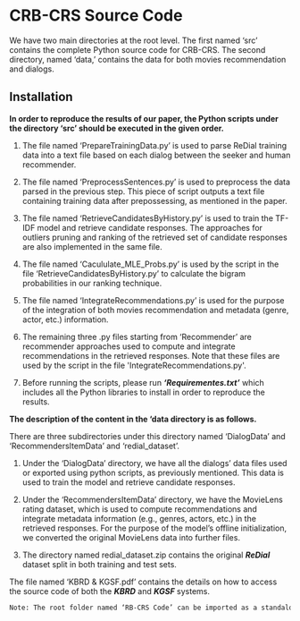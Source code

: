 
# CRB-CRS Source Code

We have two main directories at the root level. The first named ‘src’ contains the complete Python source code for CRB-CRS. The second directory, named ‘data,’ contains the data for both movies recommendation and dialogs.

## Installation

**In order to reproduce the results of our paper, the Python scripts under the directory ‘src’ should be executed in the given order.**


1. The file named ‘PrepareTrainingData.py’ is used to parse ReDial training data into a text file based on each dialog between the seeker and human recommender.

2. The file named ‘PreprocessSentences.py’ is used to preprocess the data parsed in the previous step. This piece of script outputs a text file containing training data after prepossessing, as mentioned in the paper.

3. The file named ‘RetrieveCandidatesByHistory.py’ is used to train the TF-IDF model and retrieve candidate responses. The approaches for outliers pruning and ranking of the retrieved set of candidate responses are also implemented in the same file.

4. The file named ‘Cacululate_MLE_Probs.py’ is used by the script in the file ‘RetrieveCandidatesByHistory.py’ to calculate the bigram probabilities in our ranking technique.

5. The file named ‘IntegrateRecommendations.py’ is used for the purpose of the integration of both movies recommendation and metadata (genre, actor, etc.) information. 

6. The remaining three .py files starting from ‘Recommender’ are recommender approaches used to compute and integrate recommendations in the retrieved responses. Note that these files are used by the script in the file 'IntegrateRecommendations.py'.

7. Before running the scripts, please run ***‘Requirementes.txt’*** which includes all the Python libraries to install in order to reproduce the results.

**The description of the content in the ‘data directory is as follows.**

There are three subdirectories under this directory named ‘DialogData’ and ‘RecommendersItemData’ and ‘redial_dataset’.

  1. 	Under the ‘DialogData’ directory, we have all the dialogs’ data files used or exported using python scripts, as previously mentioned. This data is used to train the model and retrieve candidate responses.

  2. 	Under the ‘RecommendersItemData’ directory, we have the MovieLens rating dataset, which is used to compute recommendations and integrate metadata information (e.g., genres, actors, etc.) in the retrieved responses. For the purpose of the model’s offline initialization, we converted the original MovieLens data into further files.

  3. The directory named redial_dataset.zip contains the original ***ReDial*** dataset split in both training and test sets.

The file named ‘KBRD & KGSF.pdf’ contains the details on how to access the source code of both the ***KBRD*** and ***KGSF*** systems.


```bash
Note: The root folder named ‘RB-CRS Code’ can be imported as a standalone Python project.
```
